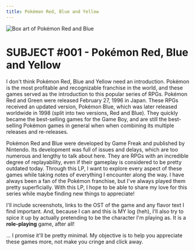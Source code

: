 ```yaml
---
title: Pokémon Red, Blue and Yellow
---
```

![Box art of Pokémon Red and Blue](https://res.cloudinary.com/zilnullenv/image/upload/v1761574675/RBYBox_llt0cn.png)

# SUBJECT #001 - Pokémon Red, Blue and Yellow

I don't think Pokémon Red, Blue and Yellow need an introduction. Pokémon is the most profitable and recognizable franchise in the world, and these games served as the introduction to this popular series of RPGs. Pokémon Red and Green were released February 27, 1996 in Japan. These RPGs received an updated version, Pokémon Blue, which was later released worldwide in 1998 (split into two versions, Red and Blue). They quickly became the best-selling games for the Game Boy, and are still the best-selling Pokémon games in general when when combining its multiple releases and re-releases.

Pokémon Red and Blue were developed by Game Freak and published by Nintendo. Its development was full of issues and delays, which are too numerous and lengthy to talk about here. They are RPGs with an incredible degree of replayability, even if their gameplay is considered to be pretty outdated today. Through this LP, I want to explore every aspect of these games while taking notes of everything I encounter along the way. I have always been a fan of the Pokémon franchise, but I've always played them pretty superficially. With this LP, I hope to be able to share my love for this series while maybe finding new things to appreciate!

I'll include screenshots, links to the OST of the game and any flavor text I find important. And, because I can and this is MY log (heh), I'll also try to spice it up by actually pretending to be the character I'm playing as. It is a **role-playing** game, after all!

... I promise it'll be pretty minimal. My objective is to help you appreciate these games more, not make you cringe and click away.